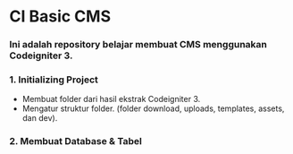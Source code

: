 # CI Basic CMS

### Ini adalah repository belajar membuat CMS menggunakan Codeigniter 3.

### 1. Initializing Project

- Membuat folder dari hasil ekstrak Codeigniter 3.
- Mengatur struktur folder. (folder download, uploads, templates, assets, dan dev).

### 2. Membuat Database & Tabel
